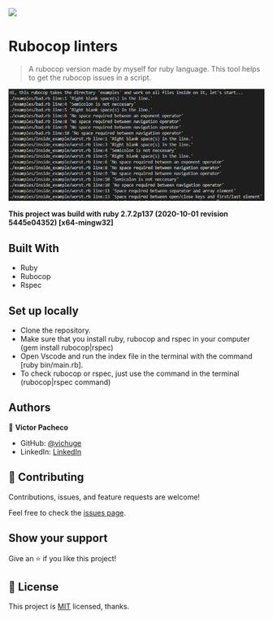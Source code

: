 ![](https://img.shields.io/badge/Microverse-blueviolet)

# Rubocop linters

> A rubocop version made by myself for ruby language. This tool helps to get the rubocop issues in a script.

![screenshot](./assets/imgs/screenshot.png)

**This project was build with ruby 2.7.2p137 (2020-10-01 revision 5445e04352) [x64-mingw32]**

## Built With

- Ruby
- Rubocop
- Rspec

## Set up locally

- Clone the repository.
- Make sure that you install ruby, rubocop and rspec in your computer (gem install rubocop|rspec)
- Open Vscode and run the index file in the terminal with the command [ruby bin/main.rb].
- To check rubocop or rspec, just use the command in the terminal (rubocop|rspec command)

## Authors

👤 **Victor Pacheco**

- GitHub: [@vichuge](https://github.com/vichuge)
- LinkedIn: [LinkedIn](https://www.linkedin.com/in/victor-pacheco-7946aab2/)

## 🤝 Contributing

Contributions, issues, and feature requests are welcome!

Feel free to check the [issues page](https://github.com/vichuge/rb-capstone-rubocop/issues).

## Show your support

Give an ⭐️ if you like this project!

## 📝 License

This project is [MIT](https://github.com/vichuge/rb-capstone-rubocop/blob/main/LICENSE) licensed, thanks.
